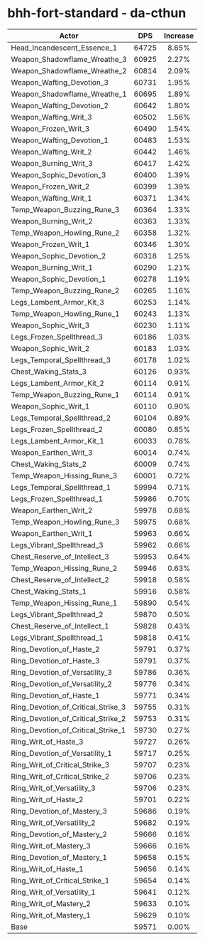 # bhh-fort-standard - da-cthun
| Actor | DPS | Increase |
|---|:---:|:---:|
|Head_Incandescent_Essence_1|64725|8.65%|
|Weapon_Shadowflame_Wreathe_3|60925|2.27%|
|Weapon_Shadowflame_Wreathe_2|60814|2.09%|
|Weapon_Wafting_Devotion_3|60731|1.95%|
|Weapon_Shadowflame_Wreathe_1|60695|1.89%|
|Weapon_Wafting_Devotion_2|60642|1.80%|
|Weapon_Wafting_Writ_3|60502|1.56%|
|Weapon_Frozen_Writ_3|60490|1.54%|
|Weapon_Wafting_Devotion_1|60483|1.53%|
|Weapon_Wafting_Writ_2|60442|1.46%|
|Weapon_Burning_Writ_3|60417|1.42%|
|Weapon_Sophic_Devotion_3|60400|1.39%|
|Weapon_Frozen_Writ_2|60399|1.39%|
|Weapon_Wafting_Writ_1|60371|1.34%|
|Temp_Weapon_Buzzing_Rune_3|60364|1.33%|
|Weapon_Burning_Writ_2|60363|1.33%|
|Temp_Weapon_Howling_Rune_2|60358|1.32%|
|Weapon_Frozen_Writ_1|60346|1.30%|
|Weapon_Sophic_Devotion_2|60318|1.25%|
|Weapon_Burning_Writ_1|60290|1.21%|
|Weapon_Sophic_Devotion_1|60278|1.19%|
|Temp_Weapon_Buzzing_Rune_2|60265|1.16%|
|Legs_Lambent_Armor_Kit_3|60253|1.14%|
|Temp_Weapon_Howling_Rune_1|60243|1.13%|
|Weapon_Sophic_Writ_3|60230|1.11%|
|Legs_Frozen_Spellthread_3|60186|1.03%|
|Weapon_Sophic_Writ_2|60183|1.03%|
|Legs_Temporal_Spellthread_3|60178|1.02%|
|Chest_Waking_Stats_3|60126|0.93%|
|Legs_Lambent_Armor_Kit_2|60114|0.91%|
|Temp_Weapon_Buzzing_Rune_1|60114|0.91%|
|Weapon_Sophic_Writ_1|60110|0.90%|
|Legs_Temporal_Spellthread_2|60104|0.89%|
|Legs_Frozen_Spellthread_2|60080|0.85%|
|Legs_Lambent_Armor_Kit_1|60033|0.78%|
|Weapon_Earthen_Writ_3|60014|0.74%|
|Chest_Waking_Stats_2|60009|0.74%|
|Temp_Weapon_Hissing_Rune_3|60001|0.72%|
|Legs_Temporal_Spellthread_1|59994|0.71%|
|Legs_Frozen_Spellthread_1|59986|0.70%|
|Weapon_Earthen_Writ_2|59978|0.68%|
|Temp_Weapon_Howling_Rune_3|59975|0.68%|
|Weapon_Earthen_Writ_1|59963|0.66%|
|Legs_Vibrant_Spellthread_3|59962|0.66%|
|Chest_Reserve_of_Intellect_3|59953|0.64%|
|Temp_Weapon_Hissing_Rune_2|59946|0.63%|
|Chest_Reserve_of_Intellect_2|59918|0.58%|
|Chest_Waking_Stats_1|59916|0.58%|
|Temp_Weapon_Hissing_Rune_1|59890|0.54%|
|Legs_Vibrant_Spellthread_2|59870|0.50%|
|Chest_Reserve_of_Intellect_1|59828|0.43%|
|Legs_Vibrant_Spellthread_1|59818|0.41%|
|Ring_Devotion_of_Haste_2|59791|0.37%|
|Ring_Devotion_of_Haste_3|59791|0.37%|
|Ring_Devotion_of_Versatility_3|59786|0.36%|
|Ring_Devotion_of_Versatility_2|59776|0.34%|
|Ring_Devotion_of_Haste_1|59771|0.34%|
|Ring_Devotion_of_Critical_Strike_3|59755|0.31%|
|Ring_Devotion_of_Critical_Strike_2|59753|0.31%|
|Ring_Devotion_of_Critical_Strike_1|59730|0.27%|
|Ring_Writ_of_Haste_3|59727|0.26%|
|Ring_Devotion_of_Versatility_1|59717|0.25%|
|Ring_Writ_of_Critical_Strike_3|59707|0.23%|
|Ring_Writ_of_Critical_Strike_2|59706|0.23%|
|Ring_Writ_of_Versatility_3|59706|0.23%|
|Ring_Writ_of_Haste_2|59701|0.22%|
|Ring_Devotion_of_Mastery_3|59686|0.19%|
|Ring_Writ_of_Versatility_2|59682|0.19%|
|Ring_Devotion_of_Mastery_2|59666|0.16%|
|Ring_Writ_of_Mastery_3|59666|0.16%|
|Ring_Devotion_of_Mastery_1|59658|0.15%|
|Ring_Writ_of_Haste_1|59656|0.14%|
|Ring_Writ_of_Critical_Strike_1|59654|0.14%|
|Ring_Writ_of_Versatility_1|59641|0.12%|
|Ring_Writ_of_Mastery_2|59633|0.10%|
|Ring_Writ_of_Mastery_1|59629|0.10%|
|Base|59571|0.00%|
